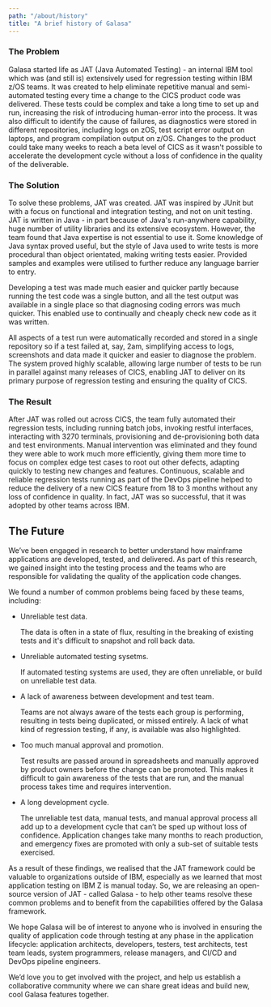 ```yaml
---
path: "/about/history"
title: "A brief history of Galasa"
---
```

### The Problem
Galasa started life as JAT (Java Automated Testing) - an internal IBM tool which was (and still is) extensively used for regression testing within IBM z/OS teams. It was created to help eliminate repetitive manual and semi-automated testing every time a change to the CICS product code was delivered. These tests could be complex and take a long time to set up and run, increasing the risk of introducing human-error into the process. It was also difficult to identify the cause of failures, as diagnostics were stored in different repositories, including logs on zOS, test script error output on laptops, and program compilation output on z/OS. Changes to the product could take many weeks to reach a beta level of CICS as it wasn't possible to accelerate the development cycle without a loss of confidence in the quality of the deliverable.



### The Solution
<p>To solve these problems, JAT was created. JAT was inspired by JUnit but with a focus on functional and integration testing, and not on unit testing. JAT is written in Java - in part because of Java's run-anywhere capability, huge number of utility libraries and its extensive ecosystem. However, the team found that Java expertise is not essential to use it. Some knowledge of Java syntax proved useful, but the style of Java used to write tests is more procedural than object orientated, making writing tests easier. Provided samples and examples were utilised to further reduce any language barrier to entry.</p>

<p>Developing a test was made much easier and quicker partly because running the test code was a single button, and all the test output was available in a single place so that diagnosing coding errors was much quicker. This enabled use to continually and cheaply check new code as it was written.</p>

<p>All aspects of a test run were automatically recorded and stored in a single repository so if a test failed at, say, 2am, simplifying access to logs, screenshots and data made it quicker and easier to diagnose the problem. The system proved highly scalable, allowing large number of tests to be run in parallel against many releases of CICS, enabling JAT to deliver on its primary purpose of regression testing and ensuring the quality of CICS.
</p>

### The Result
After JAT was rolled out across CICS,  the team fully automated their regression tests, including running batch jobs, invoking restful interfaces, interacting with 3270 terminals, provisioning and de-provisioning both data and test environments. Manual intervention was eliminated and they found they were able to work much more efficiently, giving them more time to focus on complex edge test cases to root out other defects, adapting quickly to testing new changes and features. Continuous, scalable and reliable regression tests running as part of the DevOps pipeline helped to reduce the delivery of a new CICS feature from 18 to 3 months without any loss of confidence in quality. In fact, JAT was so successful, that it was adopted by other teams across IBM. 



## The Future
We’ve been engaged in research to better understand how mainframe applications are developed, tested, and delivered. As part of this research, we  gained insight into the testing process and the teams who are responsible for validating the quality of the application code changes. 

We found a number of common problems being faced by these teams, including: 

-  Unreliable test data.<p> The data is often in a state of flux, resulting in the breaking of existing tests and it's difficult to snapshot and roll back data. </p>
-  Unreliable automated testing sysetms. <p>If automated testing systems are used, they are often unreliable, or build on unreliable test data.</p>
- A lack of awareness between development and test team. <p> Teams are not always aware of the tests each group is performing, resulting in tests being duplicated, or missed entirely. A lack of what kind of regression testing, if any, is available was also highlighted.</p>
- Too much manual approval and promotion. <p>Test results are passed around in spreadsheets and manually approved by product owners before the change can be promoted. This makes it difficult to gain awareness of the tests that are run, and the manual process takes time and requires intervention. </p>
- A long development cycle. <p>The unreliable test data, manual tests, and manual approval process all add up to a development cycle that can’t be sped up without loss of confidence. Application changes take many months to reach production, and emergency fixes are promoted with only a sub-set of suitable tests exercised.</p>
 
As a result of these findings, we realised that the JAT framework could be valuable to organizations outside of IBM, especially as we learned that most application testing on IBM Z is manual today. So, we are releasing an open-source version of JAT - called Galasa -  to help other teams resolve these common problems and to benefit from the capabilities offered by the Galasa framework. 

We hope Galasa will be of interest to anyone who is involved in ensuring the quality of application code through testing at any phase in the application lifecycle:  application architects, developers, testers, test architects, test team leads, system programmers, release managers, and CI/CD and DevOps pipeline engineers. 

We’d love you to get involved with the project, and help us establish a collaborative community where we can share great ideas and build new, cool Galasa features together.
